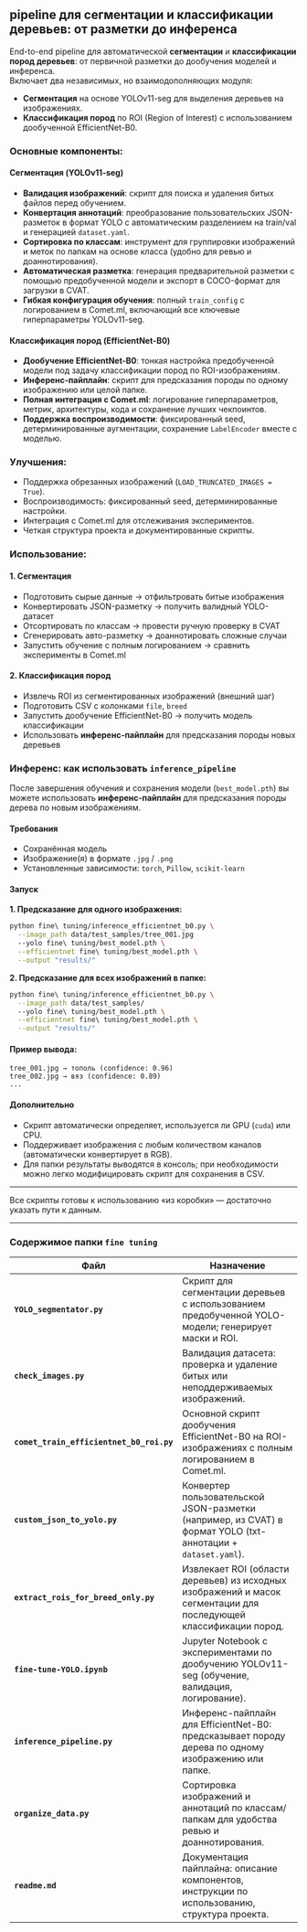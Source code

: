 ## pipeline для сегментации и классификации деревьев: от разметки до инференса

End-to-end pipeline для автоматической **сегментации** и **классификации пород деревьев**: от первичной разметки до дообучения моделей и инференса.  
Включает два независимых, но взаимодополняющих модуля:
- **Сегментация** на основе YOLOv11-seg для выделения деревьев на изображениях.
- **Классификация пород** по ROI (Region of Interest) с использованием дообученной EfficientNet-B0.

### Основные компоненты:

#### Сегментация (YOLOv11-seg)
- **Валидация изображений**: скрипт для поиска и удаления битых файлов перед обучением.  
- **Конвертация аннотаций**: преобразование пользовательских JSON-разметок в формат YOLO с автоматическим разделением на train/val и генерацией `dataset.yaml`.  
- **Сортировка по классам**: инструмент для группировки изображений и меток по папкам на основе класса (удобно для ревью и доаннотирования).  
- **Автоматическая разметка**: генерация предварительной разметки с помощью предобученной модели и экспорт в COCO-формат для загрузки в CVAT.  
- **Гибкая конфигурация обучения**: полный `train_config` с логированием в Comet.ml, включающий все ключевые гиперпараметры YOLOv11-seg.

#### Классификация пород (EfficientNet-B0)
- **Дообучение EfficientNet-B0**: тонкая настройка предобученной модели под задачу классификации пород по ROI-изображениям.  
- **Инференс-пайплайн**: скрипт для предсказания породы по одному изображению или целой папке.  
- **Полная интеграция с Comet.ml**: логирование гиперпараметров, метрик, архитектуры, кода и сохранение лучших чекпоинтов.  
- **Поддержка воспроизводимости**: фиксированный seed, детерминированные аугментации, сохранение `LabelEncoder` вместе с моделью.

### Улучшения:
- Поддержка обрезанных изображений (`LOAD_TRUNCATED_IMAGES = True`).  
- Воспроизводимость: фиксированный seed, детерминированные настройки.  
- Интеграция с Comet.ml для отслеживания экспериментов.  
- Четкая структура проекта и документированные скрипты.

### Использование:

#### 1. Сегментация
- Подготовить сырые данные → отфильтровать битые изображения  
- Конвертировать JSON-разметку → получить валидный YOLO-датасет  
- Отсортировать по классам → провести ручную проверку в CVAT  
- Сгенерировать авто-разметку → доаннотировать сложные случаи  
- Запустить обучение с полным логированием → сравнить эксперименты в Comet.ml  

#### 2. Классификация пород
- Извлечь ROI из сегментированных изображений (внешний шаг)  
- Подготовить CSV с колонками `file`, `breed`  
- Запустить дообучение EfficientNet-B0 → получить модель классификации  
- Использовать **инференс-пайплайн** для предсказания породы новых деревьев  


### Инференс: как использовать `inference_pipeline`

После завершения обучения и сохранения модели (`best_model.pth`) вы можете использовать **инференс-пайплайн** для предсказания породы дерева по новым изображениям.

#### Требования
- Сохранённая модель 
- Изображение(я) в формате `.jpg` / `.png`
- Установленные зависимости: `torch`, `Pillow`, `scikit-learn`

#### Запуск

**1. Предсказание для одного изображения:**
```bash
python fine\ tuning/inference_efficientnet_b0.py \
  --image_path data/test_samples/tree_001.jpg
  --yolo fine\ tuning/best_model.pth \
  --efficientnet fine\ tuning/best_model.pth \
  --output "results/"
```

**2. Предсказание для всех изображений в папке:**
```bash
python fine\ tuning/inference_efficientnet_b0.py \
  --image_path data/test_samples/
  --yolo fine\ tuning/best_model.pth \
  --efficientnet fine\ tuning/best_model.pth \
  --output "results/"
```

#### Пример вывода:
```text
tree_001.jpg → тополь (confidence: 0.96)
tree_002.jpg → вяз (confidence: 0.89)
...
```

#### Дополнительно
- Скрипт автоматически определяет, используется ли GPU (`cuda`) или CPU.
- Поддерживает изображения с любым количеством каналов (автоматически конвертирует в RGB).
- Для папки результаты выводятся в консоль; при необходимости можно легко модифицировать скрипт для сохранения в CSV.

---

Все скрипты готовы к использованию «из коробки» — достаточно указать пути к данным.

---

### Содержимое папки `fine tuning`

| Файл | Назначение |
|------|-----------|
| **`YOLO_segmentator.py`** | Скрипт для сегментации деревьев с использованием предобученной YOLO-модели; генерирует маски и ROI. |
| **`check_images.py`** | Валидация датасета: проверка и удаление битых или неподдерживаемых изображений. |
| **`comet_train_efficientnet_b0_roi.py`** | Основной скрипт дообучения EfficientNet-B0 на ROI-изображениях с полным логированием в Comet.ml. |
| **`custom_json_to_yolo.py`** | Конвертер пользовательской JSON-разметки (например, из CVAT) в формат YOLO (txt-аннотации + `dataset.yaml`). |
| **`extract_rois_for_breed_only.py`** | Извлекает ROI (области деревьев) из исходных изображений и масок сегментации для последующей классификации пород. |
| **`fine-tune-YOLO.ipynb`** | Jupyter Notebook с экспериментами по дообучению YOLOv11-seg (обучение, валидация, логирование). |
| **`inference_pipeline.py`** | Инференс-пайплайн для EfficientNet-B0: предсказывает породу дерева по одному изображению или папке. |
| **`organize_data.py`** | Сортировка изображений и аннотаций по классам/папкам для удобства ревью и доаннотирования. |
| **`readme.md`** | Документация пайплайна: описание компонентов, инструкции по использованию, структура проекта. |

